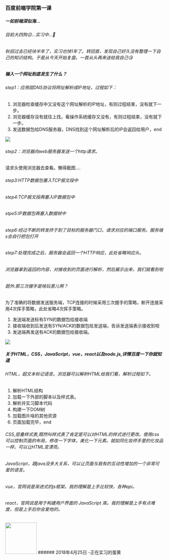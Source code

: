 ### 百度前端学院第一课
##### 一如前端深似海...
###### 目前大四狗😌...实习中...🤯
###### 秋招过去已经块半年了，实习也快1年了。转回首，发现自己好久没有整理一下自己的知识结构。于是从今天开始复盘。一首从头再来送给我自己😘
##### 输入一个网址到底发生了什么？
###### step1：应用层DNS协议将网址解析成IP地址，过程如下：
1. 浏览器检查缓存中又没有这个网址解析的IP地址，有则过程结束，没有就下一步。
2. 浏览器缓存没有就往上找，看操作系统缓存又没有，有则过程结束，没有就下一步。
3. 发送数据包给DNS服务器，DNS找到这个网址解析后的IP会返回给用户，end
<img src='http://osz5qtl3g.bkt.clouddn.com/note_baidu_base_DNS.png'/>

###### step2：浏览器向web服务器发送一个http请求。
请求头使用浏览器去查看。懒得截图....
###### step3:HTTP数据包塞入TCP报文段中
###### step4:TCP报文段再塞入IP数据包中
###### stpe5:IP数据包再塞入数据帧中
###### step6:经过不断的转发终于到了目标的服务器门口，请求对应的端口服务。服务端s会自行把包打开
###### step7:处理完成之后，服务器会返回一个HTTP响应，此处省略响应头。
###### 浏览器拿到返回的内容，对接收到的页面进行解析，然后展示出来，我们就看到啦
###### 题外:那三次握手是啥玩意儿啊？
为了准确的将数据发送服务端，TCP连接的时候采用三次握手的策略，断开连接采用4次挥手策略，此处省略4次挥手策略。
1. 发送端发送标有SYN的数据包给接收端
2. 接收端收到后发送有SYN/ACK的数据包给发送端，告诉发送端表示接收到啦
3. 发送端再发送有ACK的数据包给接收端。
<img src='http://osz5qtl3g.bkt.clouddn.com/note_baidu.base_3hand.png'/>

##### 关于HTML，CSS，JavaScript，vue，react以及node.js,详情百度一下你就知道

###### HTML，超文本标记语言。浏览器可以解析HTML给我们看，解析过程如下。
1. 解析HTML结构
2. 加载一下外部的脚本以及样式表。
3. 解析并实习脚本代码
4. 构建一下DOM树
5. 加载图片啥的其他资源
6. 页面加载完毕，end

###### CSS,层叠样式表,既然叫样式表了肯定是可以对HTML的样式进行更改。使用css可以控制页面的布局，修改一下字体，美化一下元素。就如同化妆师手里的化妆品一样，可以让HTML变漂亮。
###### JavaScript，跟java没多大关系，可以让页面与我有的互动性增加的一个非常可爱的语言。
###### vue，官网说是渐进式的js框架。我的理解是上手比较快，各种api。
###### react，官网说是用于构建用户界面的 JavaScript 库。我的理解是上手有点难度，但是上手后你会爱他的。
<img width='100px' src='http://osz5qtl3g.bkt.clouddn.com/note_baidu_base_end.jpeg'/>
###### 2018年4月25日
-正在实习的蛋黄

